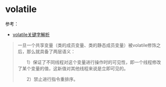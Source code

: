 # volatile

参考：

+ [volatile关键字解析](https://www.cnblogs.com/dolphin0520/p/3920373.html)



> 一旦一个共享变量（类的成员变量、类的静态成员变量）被volatile修饰之后，那么就具备了两层语义：
>
> 　　1）保证了不同线程对这个变量进行操作时的可见性，即一个线程修改了某个变量的值，这新值对其他线程来说是立即可见的。
>
> 　　2）禁止进行指令重排序。